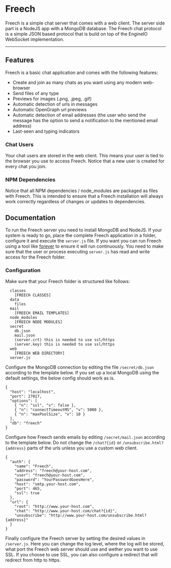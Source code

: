 # Freech

Freech is a simple chat server that comes with a web client. The server side part is a NodeJS app
with a MongoDB database. The Freech chat protocol is a simple JSON based protocol that is build
on top of the EngineIO WebSocket implementation.

***

## Features

Freech is a basic chat application and comes with the following features:

* Create and join as many chats as you want using any modern web-browser
* Send files of any type
* Previews for images (.png, .jpeg, .gif)
* Automatic detection of urls in messages
* Automatic OpenGraph url previews
* Automatic detection of email addresses (the user who send the message has the option to send a notification to the mentioned email address)
* Last-seen and typing indicators

### Chat Users

Your chat users are stored in the web client. This means your user is tied to the browser you use
to access Freech. Notice that a new user is created for every chat you join.

### NPM Dependencies

Notice that all NPM dependencies / node_modules are packaged as files with Freech. This is intended
to ensure that a Freech installation will always work correctly regardless of changes or updates
to dependencies.


## Documentation

To run the Freech server you need to install MongoDB and NodeJS. If your system is ready to go, place
the complete Freech application in a folder, configure it and execute the `server.js` file. If you
want you can run Freech using a tool like [forever](https://www.npmjs.com/package/forever) to
ensure it will run continuously. You need to make sure that the user or process executing `server.js`
has read and write access for the Freech folder.

### Configuration

Make sure that your Freech folder is structured like follows:
```
  classes
    [FREECH CLASSES]
  data
    files
  mail
    [FREECH EMAIL TEMPLATES]
  node_modules
    [FREECH NODE MODULES]
  secret
    db.json
    mail.json
    (server.crt) this is needed to use ssl/https
    (server.key) this is needed to use ssl/https
  web
    [FREECH WEB DIRECTORY]
  server.js
```

Configure the MongoDB connection by editing the file `/secret/db.json` according to the template
below. If you set up a local MongoDB using the default settings, the below config should work as is.
```
{
  "host": "localhost",
  "port": 27017,
  "options": [
    { "n": "ssl", "v": false },
    { "n": "connectTimeoutMS", "v": 5000 },
    { "n": "maxPoolSize", "v": 10 }
  ],
  "db": "freech"
}
```

Configure how Freech sends emails by editing `/secret/mail.json` according to the template below.
Do not change the `/chat?{id}` or `/unsubscribe.html?{address}` parts of the urls unless you use a
custom web client.
```
{
  "auth": {
    "name": "Freech",
    "address": "freech@your-host.com",
    "user": "freech@your-host.com",
    "password": "YourPasswordGoesHere",
    "host": "smtp.your-host.com",
    "port": 465,
    "ssl": true
  },
  "url": {
    "root": "http://www.your-host.com",
    "chat": "http://www.your-host.com/chat?{id}",
    "unsubscribe": "http://www.your-host.com/unsubscribe.html?{address}"
  }
}
```

Finally configure the Freech server by setting the desired values in `/server.js`. Here you can
change the log level, where the log will be stored, what port the Freech web server should use and
wether you want to use SSL. If you choose to use SSL, you can also configure a redirect that will
redirect from http to https.

